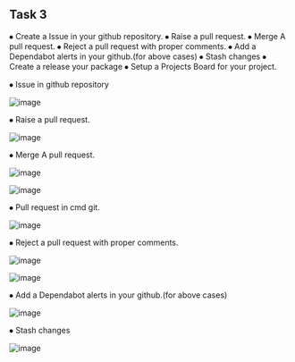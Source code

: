 ## Task 3
⦁	Create a Issue in your github repository.
⦁	Raise a pull request.
⦁	Merge A pull request.
⦁	Reject a pull request with proper comments.
⦁	Add a Dependabot alerts in your github.(for above cases)
⦁	Stash changes
⦁	Create a release your package
⦁	Setup a Projects Board for your project.

⦁ Issue in github repository

![image](https://user-images.githubusercontent.com/98871819/196408292-b64a8f89-36b1-4dc1-8a5f-c0c93e665a4d.png)


⦁ Raise a pull request.

![image](https://user-images.githubusercontent.com/98871819/196408808-73a3c0da-a772-45fe-83c5-2905e34f4192.png)

⦁	Merge A pull request.

![image](https://user-images.githubusercontent.com/98871819/196408379-970e8861-3db9-4ea8-9230-f2ff22aca937.png)

![image](https://user-images.githubusercontent.com/98871819/196408593-4443718e-8a4f-424f-9278-c4853079e3b8.png)

 
⦁ Pull request in cmd git.
 
![image](https://user-images.githubusercontent.com/98871819/196409053-c787c1b9-a357-4249-88db-66f21398a811.png)



⦁	Reject a pull request with proper comments.

![image](https://user-images.githubusercontent.com/98871819/196409165-ed33f4e3-ac82-4eca-a44c-4672f8625ae4.png)

![image](https://user-images.githubusercontent.com/98871819/196409250-1fd0774e-273a-4196-a4cc-c45d96870454.png)


⦁	Add a Dependabot alerts in your github.(for above cases)

![image](https://user-images.githubusercontent.com/98871819/196409296-b6f3c536-a500-4bc7-a8fe-17658f6dfeda.png)
 
⦁	 Stash changes

![image](https://user-images.githubusercontent.com/98871819/196409372-b935418b-0d56-4965-9ea7-2a9bc859304e.png)



 

